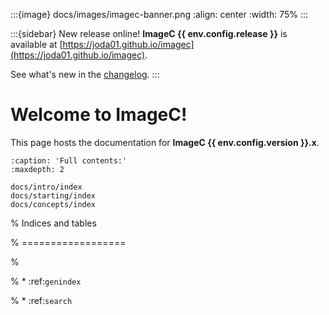 :::{image} docs/images/imagec-banner.png
:align: center
:width: 75%
:::

:::{sidebar} New release online!
**ImageC {{ env.config.release }}** is available at [https://joda01.github.io/imagec](https://joda01.github.io/imagec).

See what's new in the [changelog](https://github.com/joda01/imagec/releases).
:::

# Welcome to ImageC!

This page hosts the documentation for **ImageC {{ env.config.version }}.x**.


```{toctree}
:caption: 'Full contents:'
:maxdepth: 2

docs/intro/index
docs/starting/index
docs/concepts/index
```

% Indices and tables

% ==================

%

% * :ref:`genindex`

% * :ref:`search`

